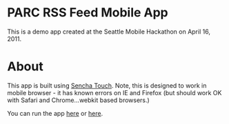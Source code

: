 # PARC RSS Feed Mobile App

This is a demo app created at the Seattle Mobile Hackathon on April 16, 2011.

# About

This app is built using [Sencha Touch].  Note, this is designed to work in mobile browser - it has known errors on IE and Firefox
(but should work OK with Safari and Chrome...webkit based browsers.)

You can run the app [here] or [here].

  [here]: http://mparc.pageforest.com
  [Sencha Touch]: http://www.sencha.com/products/touch/
